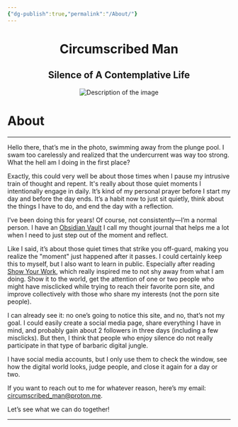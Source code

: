 ```yaml
---
{"dg-publish":true,"permalink":"/About/"}
---
```



<div style="text-align: center;">
    <h1>Circumscribed Man</h1>
    <h2>Silence of A Contemplative Life</h2>
    <img src="https://i.imgur.com/UqwPzKu.jpg?maxwidth=520&shape=thumb&fidelity=high" alt="Description of the image" style="max-width: 100%; height: auto;">
</div>

# About
___

Hello there, that’s me in the photo, swimming away from the plunge pool. I swam too carelessly and realized that the undercurrent was way too strong. What the hell am I doing in the first place?

Exactly, this could very well be about those times when I pause my intrusive train of thought and repent. It's really about those quiet moments I intentionally engage in daily. It’s kind of my personal prayer before I start my day and before the day ends. It’s a habit now to just sit quietly, think about the things I have to do, and end the day with a reflection.

I’ve been doing this for years! Of course, not consistently—I’m a normal person. I have an [Obsidian Vault][obv] I call my thought journal that helps me a lot when I need to just step out of the moment and reflect.

Like I said, it’s about those quiet times that strike you off-guard, making you realize the "moment" just happened after it passes. I could certainly keep this to myself, but I also want to learn in public. Especially after reading [Show Your Work][syw], which really inspired me to not shy away from what I am doing. Show it to the world, get the attention of one or two people who might have misclicked while trying to reach their favorite porn site, and improve collectively with those who share my interests (not the porn site people).

I can already see it: no one’s going to notice this site, and no, that’s not my goal. I could easily create a social media page, share everything I have in mind, and probably gain about 2 followers in three days (including a few misclicks). But then, I think that people who enjoy silence do not really participate in that type of barbaric digital jungle.

I have social media accounts, but I only use them to check the window, see how the digital world looks, judge people, and close it again for a day or two.

If you want to reach out to me for whatever reason, here’s my email: circumscribed_man@proton.me. 

Let’s see what we can do together!
___
[syw]: https://austinkleon.com/show-your-work/
[obv]: https://obsidian.md/
[prtn]: https://proton.me/mail